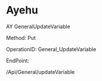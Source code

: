 #     Ayehu


AY GeneralUpdateVariable

Method: Put

OperationID: General_UpdateVariable

EndPoint:

/Api/General/updateVariable
